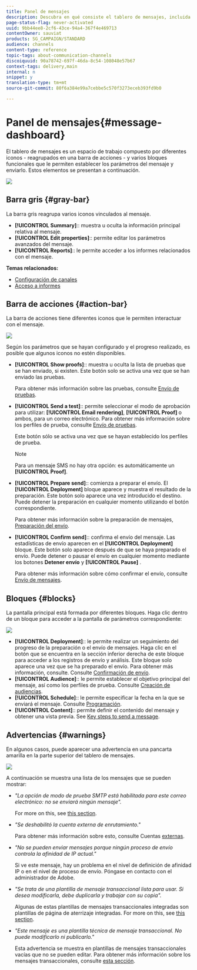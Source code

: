 ```yaml
---
title: Panel de mensajes
description: Descubra en qué consiste el tablero de mensajes, incluida la barra de acciones y los distintos bloques funcionales.
page-status-flag: never-activated
uuid: 9bb44ee8-2cf6-43ce-94a4-367f4e469713
contentOwner: sauviat
products: SG_CAMPAIGN/STANDARD
audience: channels
content-type: reference
topic-tags: about-communication-channels
discoiquuid: 90a78742-697f-46da-8c54-108048e57b67
context-tags: delivery,main
internal: n
snippet: y
translation-type: tm+mt
source-git-commit: 80f6a384e99a7cebbe5c570f3273eceb393fd9b0

---
```



# Panel de mensajes{#message-dashboard}

El tablero de mensajes es un espacio de trabajo compuesto por diferentes iconos - reagrupados en una barra de acciones - y varios bloques funcionales que le permiten establecer los parámetros del mensaje y enviarlo. Estos elementos se presentan a continuación.

![](assets/delivery_dashboard_2.png)

## Barra gris {#gray-bar}

La barra gris reagrupa varios iconos vinculados al mensaje.

* **[!UICONTROL Summary]**:: muestra u oculta la información principal relativa al mensaje.
* **[!UICONTROL Edit properties]**:: permite editar los parámetros [](../../administration/using/configuring-email-channel.md#list-of-email-properties)avanzados del mensaje.
* **[!UICONTROL Reports]**:: le permite acceder a los informes relacionados con el mensaje.

**Temas relacionados:**

* [Configuración de canales](../../administration/using/about-channel-configuration.md)
* [Acceso a informes](../../reporting/using/about-dynamic-reports.md)

## Barra de acciones {#action-bar}

La barra de acciones tiene diferentes iconos que le permiten interactuar con el mensaje.

![](assets/delivery_dashboard_4.png)

Según los parámetros que se hayan configurado y el progreso realizado, es posible que algunos iconos no estén disponibles.

* **[!UICONTROL Show proofs]**:: muestra u oculta la lista de pruebas que se han enviado, si existen. Este botón solo se activa una vez que se han enviado las pruebas.

   Para obtener más información sobre las pruebas, consulte [Envío de pruebas](../../sending/using/sending-proofs.md).

* **[!UICONTROL Send a test]**:: permite seleccionar el modo de aprobación para utilizar: **[!UICONTROL Email rendering]**, **[!UICONTROL Proof]** o ambos, para un correo electrónico. Para obtener más información sobre los perfiles de prueba, consulte [Envío de pruebas](../../sending/using/sending-proofs.md).

   Este botón sólo se activa una vez que se hayan establecido los perfiles de prueba.

   >[!NOTE]
   >
   >Para un mensaje SMS no hay otra opción: es automáticamente un **[!UICONTROL Proof]**.

* **[!UICONTROL Prepare send]**:: comienza a preparar el envío. El **[!UICONTROL Deployment]** bloque aparece y muestra el resultado de la preparación. Este botón solo aparece una vez introducido el destino. Puede detener la preparación en cualquier momento utilizando el botón correspondiente.

   Para obtener más información sobre la preparación de mensajes, [Preparación del envío](../../sending/using/preparing-the-send.md).

* **[!UICONTROL Confirm send]**:: confirma el envío del mensaje. Las estadísticas de envío aparecen en el **[!UICONTROL Deployment]** bloque. Este botón solo aparece después de que se haya preparado el envío. Puede detener o pausar el envío en cualquier momento mediante los botones **Detener envío** y **[!UICONTROL Pause]** .

   Para obtener más información sobre cómo confirmar el envío, consulte [Envío de mensajes](../../sending/using/confirming-the-send.md).

## Bloques {#blocks}

La pantalla principal está formada por diferentes bloques. Haga clic dentro de un bloque para acceder a la pantalla de parámetros correspondiente:

![](assets/delivery_dashboard_3.png)

* **[!UICONTROL Deployment]**:: le permite realizar un seguimiento del progreso de la preparación o el envío de mensajes. Haga clic en el botón que se encuentra en la sección inferior derecha de este bloque para acceder a los registros de envío y análisis. Este bloque solo aparece una vez que se ha preparado el envío. Para obtener más información, consulte. Consulte [Confirmación de envío](../../sending/using/confirming-the-send.md).
* **[!UICONTROL Audience]**:: le permite establecer el objetivo principal del mensaje, así como los perfiles de prueba. Consulte [Creación de audiencias](../../audiences/using/creating-audiences.md).
* **[!UICONTROL Schedule]**:: le permite especificar la fecha en la que se enviará el mensaje. Consulte [Programación](../../sending/using/about-scheduling-messages.md).
* **[!UICONTROL Content]**:: permite definir el contenido del mensaje y obtener una vista previa. See [Key steps to send a message](../../channels/using/key-steps-to-send-a-message.md).

## Advertencias {#warnings}

En algunos casos, puede aparecer una advertencia en una pancarta amarilla en la parte superior del tablero de mensajes.

![](assets/delivery_dashboard_warnings.png)

A continuación se muestra una lista de los mensajes que se pueden mostrar:

* *&quot;La opción de modo de prueba SMTP está habilitada para este correo electrónico: no se enviará ningún mensaje&quot;.*

   For more on this, see [this section](../../administration/using/configuring-email-channel.md#smtp-test-mode).

* *&quot;Se deshabilitó la cuenta externa de enrutamiento.&quot;*

   Para obtener más información sobre esto, consulte Cuentas [externas](../../administration/using/external-accounts.md).

* *&quot;No se pueden enviar mensajes porque ningún proceso de envío controla la afinidad de IP actual.&quot;*

   Si ve este mensaje, hay un problema en el nivel de definición de afinidad IP o en el nivel de proceso de envío. Póngase en contacto con el administrador de Adobe.

* *&quot;Se trata de una plantilla de mensaje transaccional lista para usar. Si desea modificarla, debe duplicarla y trabajar con su copia&quot;.*

   Algunas de estas plantillas de mensajes transaccionales integradas son plantillas de página de aterrizaje integradas. For more on this, see [this section](../../channels/using/landing-page-templates.md).

* *&quot;Este mensaje es una plantilla técnica de mensaje transaccional. No puede modificarlo ni publicarlo.&quot;*

   Esta advertencia se muestra en plantillas de mensajes transaccionales vacías que no se pueden editar. Para obtener más información sobre los mensajes transaccionales, consulte [esta sección](../../channels/using/about-transactional-messaging.md).
